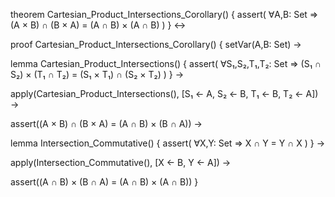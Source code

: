 theorem Cartesian_Product_Intersections_Corollary() {
  assert(
    ∀A,B: Set ⇒ 
    (A × B) ∩ (B × A) = (A ∩ B) × (A ∩ B)
  )
} ↔

proof Cartesian_Product_Intersections_Corollary() {
  setVar(A,B: Set) →
  
  lemma Cartesian_Product_Intersections() {
    assert(
      ∀S₁,S₂,T₁,T₂: Set ⇒
      (S₁ ∩ S₂) × (T₁ ∩ T₂) = (S₁ × T₁) ∩ (S₂ × T₂)
    )
  } →
  
  apply(Cartesian_Product_Intersections(), 
    [S₁ ← A, S₂ ← B, T₁ ← B, T₂ ← A]) →
  
  assert((A × B) ∩ (B × A) = (A ∩ B) × (B ∩ A)) →
  
  lemma Intersection_Commutative() {
    assert(
      ∀X,Y: Set ⇒ X ∩ Y = Y ∩ X
    )
  } →
  
  apply(Intersection_Commutative(), [X ← B, Y ← A]) →
  
  assert((A ∩ B) × (B ∩ A) = (A ∩ B) × (A ∩ B))
}